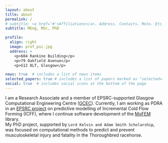 ```yaml
---
layout: about
title: about
permalink: /
# subtitle: <a href='#'>Affiliations</a>. Address. Contacts. Moto. Etc.
subtitle: MEng, MSc, PhD

profile:
  align: right
  image: prof_pic.jpg
  address: >
    <p>604 Rankine Building</p>
    <p>79 Oakfield Avenue</p>
    <p>G12 8LT, Glasgow</p>

news: true  # includes a list of news items
selected_papers: true # includes a list of papers marked as "selected={true}"
social: true  # includes social icons at the bottom of the page
---
```



I am a Research Associate and a member of EPSRC-supported Glasgow Computational Engineering Centre ([GCEC](https://www.gla.ac.uk/research/az/gcec/)). Currently, I am working as PDRA in an [EPSRC project](https://gow.epsrc.ukri.org/NGBOViewGrant.aspx?GrantRef=EP/T008415/1) on predictive modelling of Incremental Cold Flow Forming (ICFF), where I continue software development of the [MoFEM](http://mofem.eng.gla.ac.uk/) library. \
My PhD project, supported by `Lord Kelvin and Adam Smith Scholarship`, was focused on computational methods to predict and prevent musculoskeletal injury and fatality in the Thoroughbred racehorse. 
<!-- During my PhD, I also supported a project on modelling fracture in irradiated graphite bricks in Advanced Gas-Cooled Reactors in collaboration with industrial partners (EDF Energy and Jacobs). This work led to the submission of an `impact case to REF2021`. -->

<!-- Write your biography here. Tell the world about yourself. Link to your favorite [subreddit](http://reddit.com). You can put a picture in, too. The code is already in, just name your picture `prof_pic.jpg` and put it in the `img/` folder.

Put your address / P.O. box / other info right below your picture. You can also disable any these elements by editing `profile` property of the YAML header of your `_pages/about.md`. Edit `_bibliography/papers.bib` and Jekyll will render your [publications page](/al-folio/publications/) automatically.

Link to your social media connections, too. This theme is set up to use [Font Awesome icons](http://fortawesome.github.io/Font-Awesome/) and [Academicons](https://jpswalsh.github.io/academicons/), like the ones below. Add your Facebook, Twitter, LinkedIn, Google Scholar, or just disable all of them. -->
